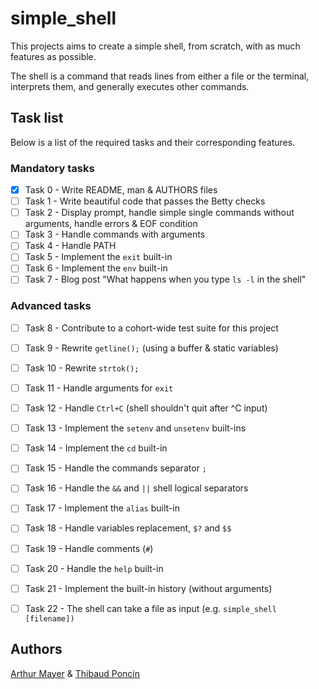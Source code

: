 # simple_shell 

This projects aims to create a simple shell, from scratch, with as much features as possible.

The shell is a command that reads lines from either a file or the terminal, interprets them, and generally executes other commands.

## Task list

Below is a list of the required tasks and their corresponding features.

### Mandatory tasks

- [x] Task 0 - Write README, man & AUTHORS files
- [ ] Task 1 - Write beautiful code that passes the Betty checks
- [ ] Task 2 - Display prompt, handle simple single commands without arguments, handle errors & EOF condition
- [ ] Task 3 - Handle commands with arguments
- [ ] Task 4 - Handle PATH
- [ ] Task 5 - Implement the ``exit`` built-in
- [ ] Task 6 - Implement the ``env`` built-in
- [ ] Task 7 - Blog post "What happens when you type ``ls -l`` in the shell"

### Advanced tasks

- [ ] Task 8 - Contribute to a cohort-wide test suite for this project
- [ ] Task 9 - Rewrite ``getline();`` (using a buffer & static variables)
- [ ] Task 10 - Rewrite ``strtok();``
- [ ] Task 11 - Handle arguments for ``exit``
- [ ] Task 12 - Handle ``Ctrl+C`` (shell shouldn't quit after ^C input)
- [ ] Task 13 - Implement the ``setenv`` and ``unsetenv`` built-ins
- [ ] Task 14 - Implement the ``cd`` built-in
- [ ] Task 15 - Handle the commands separator ``;`` 
- [ ] Task 16 - Handle the ``&&`` and ``||`` shell logical separators
- [ ] Task 17 - Implement the ``alias`` built-in
- [ ] Task 18 - Handle variables replacement, ``$?`` and ``$$``
- [ ] Task 19 - Handle comments (``#``)
- [ ] Task 20 - Handle the ``help`` built-in
- [ ] Task 21 - Implement the built-in history (without arguments)
- [ ] Task 22 - The shell can take a file as input (e.g. ``simple_shell [filename])``


## Authors
[Arthur Mayer](https://www.github.com/Zarathustra) & [Thibaud Poncin](http://www.github.com/ThibaudP)
